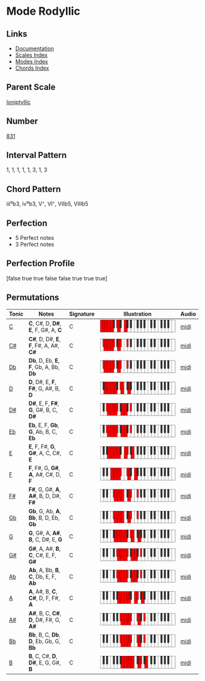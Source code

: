 # Mode Rodyllic

## Links

- [Documentation](README.md)
- [Scales Index](Scales.md)
- [Modes Index](Modes.md)
- [Chords Index](Chords.md)

## Parent Scale

[Ioniptyllic](ScaleIoniptyllic.md)

## Number

[831](https://ianring.com/musictheory/scales/831)

## Interval Pattern

1, 1, 1, 1, 1, 3, 1, 3

## Chord Pattern

iii⁰b3, iv⁰b3, V⁺, VI⁺, VIIb5, VIIIb5

## Perfection

- 5 Perfect notes
- 3 Perfect notes

## Perfection Profile

[false true true false false true true true]

## Permutations

| Tonic | Notes | Signature | Illustration | Audio |
|-------|-------|-----------|--------------|-------|
| [C](ModeCNaturalRodyllic.md) | **C**, C#, D, **D#**, **E**, F, G#, A, **C** | C | ![CNaturalRodyllic](ModeCNaturalRodyllic.png) | [midi](https://github.com/edipermadi/music/blob/main/docs/ModeCNaturalRodyllic.mid?raw=true) |
| [C#](ModeCSharpRodyllic.md) | **C#**, D, D#, **E**, **F**, F#, A, A#, **C#** | C | ![CSharpRodyllic](ModeCSharpRodyllic.png) | [midi](https://github.com/edipermadi/music/blob/main/docs/ModeCSharpRodyllic.mid?raw=true) |
| [Db](ModeDFlatRodyllic.md) | **Db**, D, Eb, **E**, **F**, Gb, A, Bb, **Db** | C | ![DFlatRodyllic](ModeDFlatRodyllic.png) | [midi](https://github.com/edipermadi/music/blob/main/docs/ModeDFlatRodyllic.mid?raw=true) |
| [D](ModeDNaturalRodyllic.md) | **D**, D#, E, **F**, **F#**, G, A#, B, **D** | C | ![DNaturalRodyllic](ModeDNaturalRodyllic.png) | [midi](https://github.com/edipermadi/music/blob/main/docs/ModeDNaturalRodyllic.mid?raw=true) |
| [D#](ModeDSharpRodyllic.md) | **D#**, E, F, **F#**, **G**, G#, B, C, **D#** | C | ![DSharpRodyllic](ModeDSharpRodyllic.png) | [midi](https://github.com/edipermadi/music/blob/main/docs/ModeDSharpRodyllic.mid?raw=true) |
| [Eb](ModeEFlatRodyllic.md) | **Eb**, E, F, **Gb**, **G**, Ab, B, C, **Eb** | C | ![EFlatRodyllic](ModeEFlatRodyllic.png) | [midi](https://github.com/edipermadi/music/blob/main/docs/ModeEFlatRodyllic.mid?raw=true) |
| [E](ModeENaturalRodyllic.md) | **E**, F, F#, **G**, **G#**, A, C, C#, **E** | C | ![ENaturalRodyllic](ModeENaturalRodyllic.png) | [midi](https://github.com/edipermadi/music/blob/main/docs/ModeENaturalRodyllic.mid?raw=true) |
| [F](ModeFNaturalRodyllic.md) | **F**, F#, G, **G#**, **A**, A#, C#, D, **F** | C | ![FNaturalRodyllic](ModeFNaturalRodyllic.png) | [midi](https://github.com/edipermadi/music/blob/main/docs/ModeFNaturalRodyllic.mid?raw=true) |
| [F#](ModeFSharpRodyllic.md) | **F#**, G, G#, **A**, **A#**, B, D, D#, **F#** | C | ![FSharpRodyllic](ModeFSharpRodyllic.png) | [midi](https://github.com/edipermadi/music/blob/main/docs/ModeFSharpRodyllic.mid?raw=true) |
| [Gb](ModeGFlatRodyllic.md) | **Gb**, G, Ab, **A**, **Bb**, B, D, Eb, **Gb** | C | ![GFlatRodyllic](ModeGFlatRodyllic.png) | [midi](https://github.com/edipermadi/music/blob/main/docs/ModeGFlatRodyllic.mid?raw=true) |
| [G](ModeGNaturalRodyllic.md) | **G**, G#, A, **A#**, **B**, C, D#, E, **G** | C | ![GNaturalRodyllic](ModeGNaturalRodyllic.png) | [midi](https://github.com/edipermadi/music/blob/main/docs/ModeGNaturalRodyllic.mid?raw=true) |
| [G#](ModeGSharpRodyllic.md) | **G#**, A, A#, **B**, **C**, C#, E, F, **G#** | C | ![GSharpRodyllic](ModeGSharpRodyllic.png) | [midi](https://github.com/edipermadi/music/blob/main/docs/ModeGSharpRodyllic.mid?raw=true) |
| [Ab](ModeAFlatRodyllic.md) | **Ab**, A, Bb, **B**, **C**, Db, E, F, **Ab** | C | ![AFlatRodyllic](ModeAFlatRodyllic.png) | [midi](https://github.com/edipermadi/music/blob/main/docs/ModeAFlatRodyllic.mid?raw=true) |
| [A](ModeANaturalRodyllic.md) | **A**, A#, B, **C**, **C#**, D, F, F#, **A** | C | ![ANaturalRodyllic](ModeANaturalRodyllic.png) | [midi](https://github.com/edipermadi/music/blob/main/docs/ModeANaturalRodyllic.mid?raw=true) |
| [A#](ModeASharpRodyllic.md) | **A#**, B, C, **C#**, **D**, D#, F#, G, **A#** | C | ![ASharpRodyllic](ModeASharpRodyllic.png) | [midi](https://github.com/edipermadi/music/blob/main/docs/ModeASharpRodyllic.mid?raw=true) |
| [Bb](ModeBFlatRodyllic.md) | **Bb**, B, C, **Db**, **D**, Eb, Gb, G, **Bb** | C | ![BFlatRodyllic](ModeBFlatRodyllic.png) | [midi](https://github.com/edipermadi/music/blob/main/docs/ModeBFlatRodyllic.mid?raw=true) |
| [B](ModeBNaturalRodyllic.md) | **B**, C, C#, **D**, **D#**, E, G, G#, **B** | C | ![BNaturalRodyllic](ModeBNaturalRodyllic.png) | [midi](https://github.com/edipermadi/music/blob/main/docs/ModeBNaturalRodyllic.mid?raw=true) |
